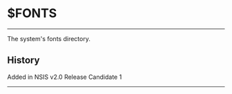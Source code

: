 # $FONTS

---

The system's fonts directory.

## History

Added in NSIS v2.0 Release Candidate 1

---